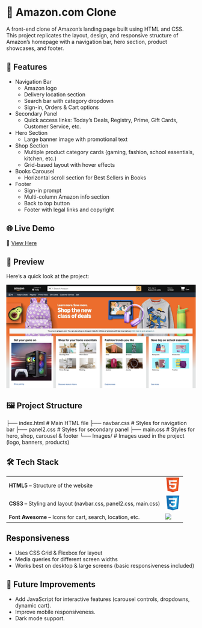 
# 🛒 Amazon.com Clone

A front-end clone of Amazon’s landing page built using HTML and CSS.
This project replicates the layout, design, and responsive structure of Amazon’s homepage with a navigation bar, hero section, product showcases, and footer.


## 📌 Features

- Navigation Bar
  - Amazon logo
  - Delivery location section
  - Search bar with category dropdown
  - Sign-in, Orders & Cart options
- Secondary Panel
  - Quick access links: Today’s Deals, Registry, Prime, Gift Cards, Customer Service, etc.
- Hero Section
  - Large banner image with promotional text
- Shop Section
  - Multiple product category cards (gaming, fashion, school essentials, kitchen, etc.)
  - Grid-based layout with hover effects
- Books Carousel
  - Horizontal scroll section for Best Sellers in Books
- Footer
  - Sign-in prompt
  - Multi-column Amazon info section
  - Back to top button
  - Footer with legal links and copyright
 
## 🌐 Live Demo 
🔗 [View Here](https://anushkajiah.github.io/E-Commerce-Website/)

## 🎥 Preview 

Here’s a quick look at the project:

![Amazon Clone Screenshot](Look1.jpg)


## 🖼️ Project Structure

├── index.html        # Main HTML file
├── navbar.css         # Styles for navigation bar
├── panel2.css         # Styles for secondary panel
├── main.css           # Styles for hero, shop, carousel & footer
└── Images/            # Images used in the project (logo, banners, products)

## 🛠️ Tech Stack

<table>
  <tr>
    <td><b>HTML5</b> – Structure of the website</td>
    <td><img src="https://raw.githubusercontent.com/devicons/devicon/master/icons/html5/html5-original.svg" width="40"/></td>
  </tr>
  <tr>
    <td><b>CSS3</b> – Styling and layout (navbar.css, panel2.css, main.css)</td>
    <td><img src="https://raw.githubusercontent.com/devicons/devicon/master/icons/css3/css3-original.svg" width="40"/></td>
  </tr>
  <tr>
    <td><b>Font Awesome</b> – Icons for cart, search, location, etc.</td>
    <td><img src="https://cdn.worldvectorlogo.com/logos/fontawesome-1.svg" width="40"/></td>
  </tr>
</table>

##  Responsiveness

- Uses CSS Grid & Flexbox for layout
- Media queries for different screen widths
- Works best on desktop & large screens (basic responsiveness included)


## 📌 Future Improvements

- Add JavaScript for interactive features (carousel controls, dropdowns, dynamic cart).
- Improve mobile responsiveness.
- Dark mode support.
